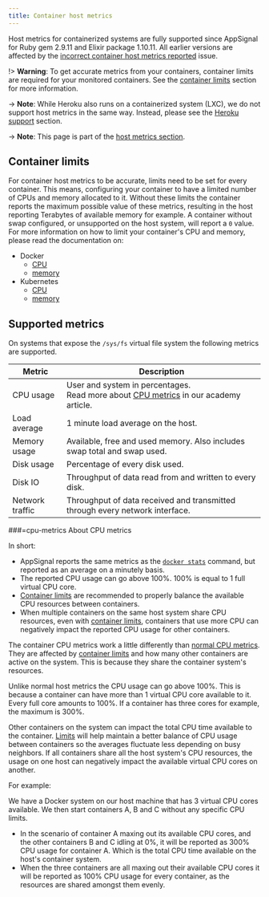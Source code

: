 ```yaml
---
title: Container host metrics
---
```


Host metrics for containerized systems are fully supported since AppSignal for Ruby gem 2.9.11 and Elixir package 1.10.11. All earlier versions are affected by the [incorrect container host metrics reported](/support/known-issues/incorrect-container-host-metrics.html) issue.

!> **Warning**: To get accurate metrics from your containers, container limits are required for your monitored containers. See the [container limits](#container-limits) section for more information.

-> **Note**: While Heroku also runs on a containerized system (LXC), we do not support host metrics in the same way. Instead, please see the [Heroku support][heroku support] section.

-> **Note**: This page is part of the [host metrics section](/metrics/host.html).

## Container limits

For container host metrics to be accurate, limits need to be set for every container. This means, configuring your container to have a limited number of CPUs and memory allocated to it. Without these limits the container reports the maximum possible value of these metrics, resulting in the host reporting Terabytes of available memory for example. A container without swap configured, or unsupported on the host system, will report a `0` value. For more information on how to limit your container's CPU and memory, please read the documentation on:

- Docker
  - [CPU](https://docs.docker.com/config/containers/resource_constraints/#cpu)
  - [memory](https://docs.docker.com/config/containers/resource_constraints/#memory)
- Kubernetes
  - [CPU](https://kubernetes.io/docs/tasks/configure-pod-container/assign-cpu-resource/)
  - [memory](https://kubernetes.io/docs/tasks/configure-pod-container/assign-memory-resource/)

## Supported metrics

On systems that expose the `/sys/fs` virtual file system the following metrics are supported.

<table>
  <thead>
    <tr>
      <th>Metric</th>
      <th>Description</th>
    </tr>
  </thead>
  <tbody>
    <tr>
      <td>CPU usage</td>
      <td>
        User and system in percentages.
        <br>
        Read more about <a href="https://blog.appsignal.com/2018/03/06/understanding-cpu-statistics.html">CPU metrics</a> in our academy article.
      </td>
    </tr>
    <tr>
      <td>Load average</td>
      <td>1 minute load average on the host.</td>
    </tr>
    <tr>
      <td>Memory usage</td>
      <td>Available, free and used memory. Also includes swap total and swap used.</td>
    </tr>
    <tr>
      <td>Disk usage</td>
      <td>Percentage of every disk used.</td>
    </tr>
    <tr>
      <td>Disk IO</td>
      <td>Throughput of data read from and written to every disk.</td>
    </tr>
    <tr>
      <td>Network traffic</td>
      <td>Throughput of data received and transmitted through every network interface.</td>
    </tr>
    </tr>
  </tbody>
</table>

###=cpu-metrics About CPU metrics

In short:

- AppSignal reports the same metrics as the [`docker stats`](https://docs.docker.com/engine/reference/commandline/stats/) command, but reported as an average on a minutely basis.
- The reported CPU usage can go above 100%. 100% is equal to 1 full virtual CPU core.
- [Container limits](#container-limits) are recommended to properly balance the available CPU resources between containers.
- When multiple containers on the same host system share CPU resources, even with [container limits](#container-limits), containers that use more CPU can negatively impact the reported CPU usage for other containers.

The container CPU metrics work a little differently than [normal CPU metrics](/metrics/host.html). They are affected by [container limits](#container-limits) and how many other containers are active on the system. This is because they share the container system's resources.

Unlike normal host metrics the CPU usage can go above 100%. This is because a container can have more than 1 virtual CPU core available to it. Every full core amounts to 100%. If a container has three cores for example, the maximum is 300%.

Other containers on the system can impact the total CPU time available to the container. [Limits](#container-limits) will help maintain a better balance of CPU usage between containers so the averages fluctuate less depending on busy neighbors. If all containers share all the host system's CPU resources, the usage on one host can negatively impact the available virtual CPU cores on another.

For example:

We have a Docker system on our host machine that has 3 virtual CPU cores available. We then start containers A, B and C without any specific CPU limits.

- In the scenario of container A maxing out its available CPU cores, and the other containers B and C idling at 0%, it will be reported as 300% CPU usage for container A. Which is the total CPU time available on the host's container system.
- When the three containers are all maxing out their available CPU cores it will be reported as 100% CPU usage for every container, as the resources are shared amongst them evenly.

[heroku support]: /metrics/host-metrics/heroku.html
